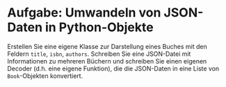 # Aufgabe: Umwandeln von JSON-Daten in Python-Objekte

Erstellen Sie eine eigene Klasse zur Darstellung eines Buches mit den Feldern `title`, `isbn`, `authors`. Schreiben Sie eine JSON-Datei mit Informationen zu mehreren Büchern und schreiben Sie einen eigenen Decoder (d.h. eine eigene Funktion), die die JSON-Daten in eine Liste von `Book`-Objekten konvertiert.

